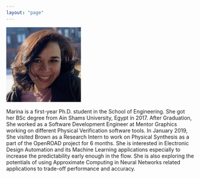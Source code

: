 ```yaml
---
layout: "page"
---
```




![](/members/marina_mini.jpg)


Marina is a first-year Ph.D. student in the School of Engineering. She got her BSc degree from Ain Shams University, Egypt in 2017. After Graduation, She worked as a Software Development Engineer at Mentor Graphics working on different Physical Verification software tools. In January 2019, She visited Brown as a Research Intern to work on Physical Synthesis as a part of the OpenROAD project for 6 months. She is interested in Electronic Design Automation and its Machine Learning applications especially to increase the predictability early enough in the flow. She is also exploring the potentials of using Approximate Computing in Neural Networks related applications to trade-off performance and accuracy.
